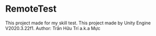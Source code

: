 # RemoteTest
This project made for my skill test.
This project made by Unity Engine V2020.3.22f1.
Author: Trần Hữu Trí a.k.a Mực
